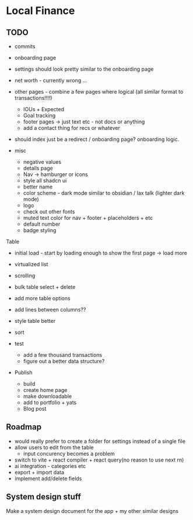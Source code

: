 # Local Finance

## TODO

- commits

- onboarding page
- settings should look pretty similar to the onboarding page

- net worth - currently wrong ...

- other pages - combine a few pages where logical (all similar format to transactions!!!!)

  - IOUs + Expected
  - Goal tracking
  - footer pages -> just text etc - not docs or anything
  - add a contact thing for recs or whatever

- should index just be a redirect / onboarding page? onboarding logic.

- misc
  
  - negative values
  - details page
  - Nav -> hamburger or icons
  - style all shadcn ui
  - better name
  - color scheme - dark mode similar to obsidian / lax talk (lighter dark mode)
  - logo
  - check out other fonts
  - muted text color for nav + footer + placeholders + etc
  - default number
  - badge styling

Table

- initial load - start by loading enough to show the first page -> load more
- virtualized list
- scrolling
- bulk table select + delete
- add more table options
- add lines between columns??
- style table better
- sort

- test
  - add a few thousand transactions
  - figure out a better data structure?

- Publish

  - build
  - create home page
  - make downloadable
  - add to portfolio + yats
  - Blog post

## Roadmap

- would really prefer to create a folder for settings instead of a single file
- allow users to edit from the table
  - input concurency becomes a problem
- switch to vite + react compiler + react query(no reason to use next rn)
- ai integration - categories etc
- export + import data
- implement add/delete fields

## System design stuff

Make a system design document for the app + my other similar designs

